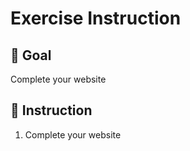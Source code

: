# Exercise Instruction

## 🔔 Goal

Complete your website

## 📑 Instruction

1. Complete your website

